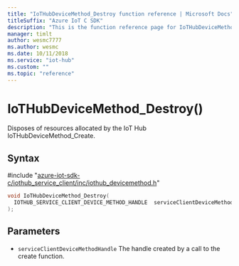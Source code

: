 ```yaml
---                             
title: "IoTHubDeviceMethod_Destroy function reference | Microsoft Docs" 
titleSuffix: "Azure IoT C SDK"            
description: "This is the function reference page for IoTHubDeviceMethod_Destroy() in the Azure IoT C SDK. This SDK is used with the Azure IoT Hub and Azure IoT Hub Device Provisioning Service"            
manager: timlt                 
author: wesmc7777              
ms.author: wesmc               
ms.date: 10/11/2018                    
ms.service: "iot-hub"             
ms.custom: ""                
ms.topic: "reference"        
---                            
```


# IoTHubDeviceMethod_Destroy()

Disposes of resources allocated by the IoT Hub IoTHubDeviceMethod_Create.

## Syntax

\#include "[azure-iot-sdk-c/iothub_service_client/inc/iothub_devicemethod.h](../iothub-devicemethod-h.md)"  
```C
void IoTHubDeviceMethod_Destroy(
  IOTHUB_SERVICE_CLIENT_DEVICE_METHOD_HANDLE  serviceClientDeviceMethodHandle
);
```

## Parameters
* `serviceClientDeviceMethodHandle` The handle created by a call to the create function.

